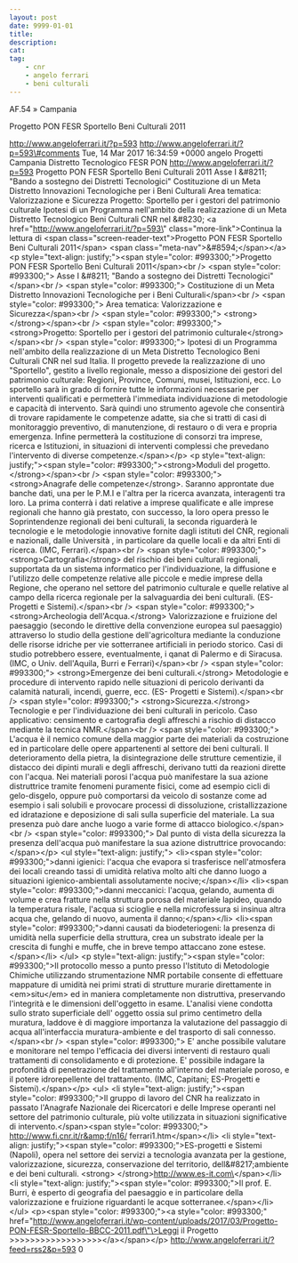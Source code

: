 ```yaml
---
layout: post
date: 9999-01-01
title:
description:
cat:
tag:
    - cnr
    - angelo ferrari
    - beni culturali
---
```

AF.54 » Campania

Progetto PON FESR Sportello Beni Culturali 2011

http://www.angeloferrari.it/?p=593 http://www.angeloferrari.it/?p=593\#comments Tue, 14 Mar 2017 16:34:59 +0000 angelo Progetti Campania Distretto Tecnologico FESR PON http://www.angeloferrari.it/?p=593 Progetto PON FESR Sportello Beni Culturali 2011 Asse I &\#8211; "Bando a sostegno dei Distretti Tecnologici" Costituzione di un Meta Distretto Innovazioni Tecnologiche per i Beni Culturali Area tematica: Valorizzazione e Sicurezza   Progetto: Sportello per i gestori del patrimonio culturale Ipotesi di un Programma nell'ambito della realizzazione di un Meta Distretto Tecnologico Beni Culturali CNR nel &\#8230; \<a href=\"http://www.angeloferrari.it/?p=593\" class=\"more-link\"\>Continua la lettura di \<span class=\"screen-reader-text\"\>Progetto PON FESR Sportello Beni Culturali 2011\</span\> \<span class=\"meta-nav\"\>&\#8594;\</span\>\</a\> \<p style=\"text-align: justify;\"\>\<span style=\"color: \#993300;\"\>Progetto PON FESR Sportello Beni Culturali 2011\</span\>\<br /\> \<span style=\"color: \#993300;\"\> Asse I &\#8211; "Bando a sostegno dei Distretti Tecnologici"\</span\>\<br /\> \<span style=\"color: \#993300;\"\> Costituzione di un Meta Distretto Innovazioni Tecnologiche per i Beni Culturali\</span\>\<br /\> \<span style=\"color: \#993300;\"\> Area tematica: Valorizzazione e Sicurezza\</span\>\<br /\> \<span style=\"color: \#993300;\"\> \<strong\> \</strong\>\</span\>\<br /\> \<span style=\"color: \#993300;\"\> \<strong\>Progetto: Sportello per i gestori del patrimonio culturale\</strong\>\</span\>\<br /\> \<span style=\"color: \#993300;\"\> Ipotesi di un Programma nell'ambito della realizzazione di un Meta Distretto Tecnologico Beni Culturali CNR nel sud Italia. Il progetto prevede la realizzazione di uno "Sportello",  gestito a livello regionale, messo  a disposizione dei gestori del patrimonio culturale: Regioni, Province, Comuni, musei, Istituzioni, ecc. Lo sportello sarà in grado di fornire tutte le informazioni necessarie per interventi qualificati e permetterà l'immediata individuazione di metodologie e capacità di intervento. Sarà quindi uno strumento agevole che consentirà di trovare rapidamente le competenze  adatte, sia  che si tratti di casi di monitoraggio preventivo, di manutenzione, di restauro o di vera e propria emergenza. Infine permetterà la costituzione di consorzi tra imprese, ricerca e Istituzioni, in situazioni di interventi complessi che prevedano l'intervento di diverse competenze.\</span\>\</p\> \<p style=\"text-align: justify;\"\>\<span style=\"color: \#993300;\"\>\<strong\>Moduli del progetto.\</strong\>\</span\>\<br /\> \<span style=\"color: \#993300;\"\> \<strong\>Anagrafe delle competenze\</strong\>. Saranno approntate due banche dati, una per le P.M.I e l'altra per la ricerca avanzata, interagenti tra loro. La prima conterrà i dati relative a imprese qualificate e alle imprese regionali che hanno già prestato, con successo, la loro opera presso le Soprintendenze regionali dei beni culturali, la seconda riguarderà le tecnologie e le metodologie innovative fornite dagli istituti del CNR, regionali e nazionali, dalle Università , in particolare da quelle locali e da altri Enti di ricerca. (IMC, Ferrari).\</span\>\<br /\> \<span style=\"color: \#993300;\"\> \<strong\>Cartografia\</strong\> del rischio dei beni culturali regionali, supportata da un sistema informatico per l'individuazione, la diffusione e l'utilizzo  delle competenze relative alle piccole e medie imprese della Regione, che operano nel settore del patrimonio culturale e quelle relative al campo della ricerca regionale per la salvaguardia dei beni culturali. (ES-Progetti e Sistemi).\</span\>\<br /\> \<span style=\"color: \#993300;\"\> \<strong\>Archeologia dell'Acqua.\</strong\> Valorizzazione e fruizione del paesaggio (secondo le direttive della convenzione europea sul paesaggio) attraverso lo studio della gestione dell'agricoltura mediante la conduzione delle risorse idriche per vie sotterranee artificiali in periodo storico. Casi di studio potrebbero essere, eventualmente, i qanat di Palermo e di Siracusa. (IMC, o Univ. dell'Aquila, Burri e Ferrari)\</span\>\<br /\> \<span style=\"color: \#993300;\"\> \<strong\>Emergenze dei beni culturali.\</strong\> Metodologie e procedure di intervento rapido nelle situazioni di pericolo derivanti da calamità naturali, incendi, guerre, ecc. (ES- Progetti e Sistemi).\</span\>\<br /\> \<span style=\"color: \#993300;\"\> \<strong\>Sicurezza.\</strong\> Tecnologie e per l'individuazione dei beni culturali in pericolo. Caso applicativo: censimento e cartografia degli affreschi a rischio di distacco mediante la tecnica NMR.\</span\>\<br /\> \<span style=\"color: \#993300;\"\> L'acqua è il nemico comune della maggior parte dei materiali da costruzione ed in particolare delle opere appartenenti al settore dei  beni culturali. Il deterioramento della pietra, la disintegrazione delle strutture cementizie, il distacco dei dipinti murali e degli affreschi, derivano tutti da reazioni dirette con l'acqua. Nei materiali porosi l'acqua può manifestare la sua azione distruttrice tramite fenomeni puramente fisici, come ad esempio cicli di gelo-disgelo, oppure può comportarsi da veicolo di sostanze come ad esempio i sali solubili e provocare processi di dissoluzione, cristallizzazione ed idratazione e deposizione di sali sulla superficie del materiale. La sua presenza può dare anche luogo a varie forme di attacco biologico.\</span\>\<br /\> \<span style=\"color: \#993300;\"\> Dal punto di vista della sicurezza la presenza dell'acqua può manifestare la sua azione distruttrice provocando:\</span\>\</p\> \<ul style=\"text-align: justify;\"\> \<li\>\<span style=\"color: \#993300;\"\>danni igienici: l'acqua che evapora si trasferisce nell'atmosfera dei locali creando tassi di umidità relativa molto alti che danno luogo a situazioni igienico-ambientali assolutamente nocive;\</span\>\</li\> \<li\>\<span style=\"color: \#993300;\"\>danni meccanici: l'acqua, gelando, aumenta di volume e crea fratture nella struttura porosa del materiale lapideo, quando la temperatura risale, l'acqua si scioglie e nella microfessura si insinua altra acqua che, gelando di nuovo, aumenta il danno;\</span\>\</li\> \<li\>\<span style=\"color: \#993300;\"\>danni causati da biodeteriogeni: la presenza di umidità nella superficie della struttura, crea un substrato ideale per la crescita di funghi e muffe, che in breve tempo attaccano zone estese.\</span\>\</li\> \</ul\> \<p style=\"text-align: justify;\"\>\<span style=\"color: \#993300;\"\>Il protocollo messo a punto presso l'Istituto di Metodologie Chimiche utilizzando strumentazione NMR portabile consente di effettuare mappature di umidità nei primi strati di strutture murarie direttamente in \<em\>situ\</em\> ed in maniera completamente non distruttiva, preservando l'integrità e le dimensioni dell'oggetto in esame. L'analisi viene condotta sullo strato superficiale dell' oggetto ossia sul primo centimetro della muratura, laddove è di maggiore importanza la valutazione del passaggio di acqua all'interfaccia muratura-ambiente e del trasporto di sali connesso.\</span\>\<br /\> \<span style=\"color: \#993300;\"\> E' anche possibile valutare e monitorare nel tempo l'efficacia dei diversi interventi di restauro quali trattamenti di consolidamento e di protezione. E' possibile indagare la profondità di penetrazione del trattamento all'interno del materiale poroso, e il potere idrorepellente  del trattamento. (IMC, Capitani; ES-Progetti e Sistemi).\</span\>\</p\> \<ul\> \<li style=\"text-align: justify;\"\>\<span style=\"color: \#993300;\"\>Il gruppo di lavoro del CNR ha realizzato in passato l'Anagrafe Nazionale dei Ricercatori e delle Imprese operanti nel settore del patrimonio culturale, più volte utilizzata in situazioni significative di intervento.\</span\>\<span style=\"color: \#993300;\"\> http://www.fi.cnr.it/r&amp;f/n16/ ferrari1.htm\</span\>\</li\> \<li style=\"text-align: justify;\"\>\<span style=\"color: \#993300;\"\>ES-progetti e Sistemi (Napoli), opera nel settore dei servizi a tecnologia avanzata per la gestione, valorizzazione, sicurezza, conservazione del territorio, dell&\#8217;ambiente e dei beni culturali. \<strong\> \</strong\>http://www.es-it.com\</span\>\</li\> \<li style=\"text-align: justify;\"\>\<span style=\"color: \#993300;\"\>Il prof. E. Burri, è esperto di geografia del paesaggio e in particolare della valorizzazione e fruizione riguardanti le acque sotterranee.\</span\>\</li\> \</ul\> \<p\>\<span style=\"color: \#993300;\"\>\<a style=\"color: \#993300;\" href=\"http://www.angeloferrari.it/wp-content/uploads/2017/03/Progetto-PON-FESR-Sportello-BBCC-2011.pdf\"\>Leggi il Progetto &gt;&gt;&gt;&gt;&gt;&gt;&gt;&gt;&gt;&gt;&gt;&gt;&gt;&gt;&gt;&gt;&gt;&gt;\</a\>\</span\>\</p\> http://www.angeloferrari.it/?feed=rss2&p=593 0

